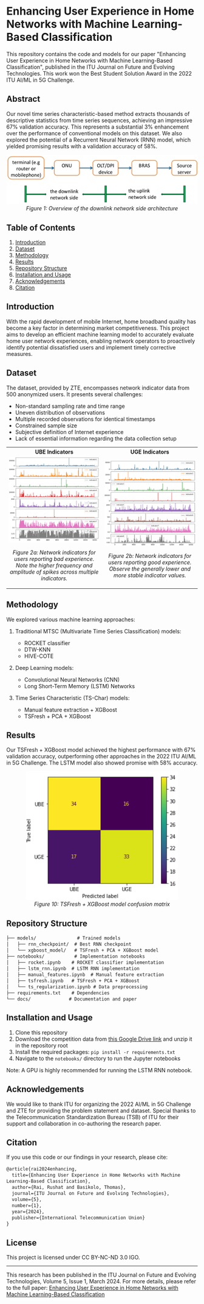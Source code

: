 # Enhancing User Experience in Home Networks with Machine Learning-Based Classification

This repository contains the code and models for our paper "Enhancing User Experience in Home Networks with Machine Learning-Based Classification", published in the ITU Journal on Future and Evolving Technologies. This work won the Best Student Solution Award in the 2022 ITU AI/ML in 5G Challenge.

## Abstract

Our novel time series characteristic-based method extracts thousands of descriptive statistics from time series sequences, achieving an impressive 67% validation accuracy. This represents a substantial 3% enhancement over the performance of conventional models on this dataset. We also explored the potential of a Recurrent Neural Network (RNN) model, which yielded promising results with a validation accuracy of 58%.

<p align="center">
  <img src="assets/figure1.png" alt="Network Architecture" width="600"/>
  <br>
  <em>Figure 1: Overview of the downlink network side architecture</em>
</p>

## Table of Contents

1. [Introduction](#introduction)
2. [Dataset](#dataset)
3. [Methodology](#methodology)
4. [Results](#results)
5. [Repository Structure](#repository-structure)
6. [Installation and Usage](#installation-and-usage)
7. [Acknowledgements](#acknowledgements)
8. [Citation](#citation)

## Introduction

With the rapid development of mobile Internet, home broadband quality has become a key factor in determining market competitiveness. This project aims to develop an efficient machine learning model to accurately evaluate home user network experiences, enabling network operators to proactively identify potential dissatisfied users and implement timely corrective measures.

## Dataset

The dataset, provided by ZTE, encompasses network indicator data from 500 anonymized users. It presents several challenges:

- Non-standard sampling rate and time range
- Uneven distribution of observations
- Multiple recorded observations for identical timestamps
- Constrained sample size
- Subjective definition of Internet experience
- Lack of essential information regarding the data collection setup

<table>
  <tr>
    <th>UBE Indicators</th>
    <th>UGE Indicators</th>
  </tr>
  <tr>
    <td width="50%">
      <img src="assets/figure2.png" alt="UBE Indicators Sample" width="100%"/>
      <p align="center">
        <em>Figure 2a: Network indicators for users reporting bad experience. Note the higher frequency and amplitude of spikes across multiple indicators.</em>
      </p>
    </td>
    <td width="50%">
      <img src="assets/figure3.png" alt="UGE Indicators Sample" width="100%"/>
      <p align="center">
        <em>Figure 2b: Network indicators for users reporting good experience. Observe the generally lower and more stable indicator values.</em>
      </p>
    </td>
  </tr>
</table>

## Methodology

We explored various machine learning approaches:

1. Traditional MTSC (Multivariate Time Series Classification) models:
   - ROCKET classifier
   - DTW-KNN
   - HIVE-COTE

2. Deep Learning models:
   - Convolutional Neural Networks (CNN)
   - Long Short-Term Memory (LSTM) Networks

3. Time Series Characteristic (TS-Char) models:
   - Manual feature extraction + XGBoost
   - TSFresh + PCA + XGBoost

## Results

Our TSFresh + XGBoost model achieved the highest performance with 67% validation accuracy, outperforming other approaches in the 2022 ITU AI/ML in 5G Challenge. The LSTM model also showed promise with 58% accuracy.

<p align="center">
  <img src="assets/figure10.png" alt="Confusion Matrix" width="400"/>
  <br>
  <em>Figure 10: TSFresh + XGBoost model confusion matrix</em>
</p>

## Repository Structure
```
├── models/               # Trained models
│   ├── rnn_checkpoint/  # Best RNN checkpoint
│   └── xgboost_model/   # TSFresh + PCA + XGBoost model
├── notebooks/           # Implementation notebooks
│   ├── rocket.ipynb    # ROCKET classifier implementation
│   ├── lstm_rnn.ipynb  # LSTM RNN implementation
│   ├── manual_features.ipynb  # Manual feature extraction
│   ├── tsfresh.ipynb   # TSFresh + PCA + XGBoost
│   └── ts_regularization.ipynb # Data preprocessing
├── requirements.txt    # Dependencies
└── docs/              # Documentation and paper
```

## Installation and Usage

1. Clone this repository
2. Download the competition data from [this Google Drive link](https://drive.google.com/file/d/1LUT96tVeihO8YIZAPBPL3suLUFj4H2W3/view?usp=sharing) and unzip it in the repository root
3. Install the required packages: `pip install -r requirements.txt`
4. Navigate to the `notebooks/` directory to run the Jupyter notebooks

Note: A GPU is highly recommended for running the LSTM RNN notebook.

## Acknowledgements

We would like to thank ITU for organizing the 2022 AI/ML in 5G Challenge and ZTE for providing the problem statement and dataset. Special thanks to the Telecommunication Standardization Bureau (TSB) of ITU for their support and collaboration in co-authoring the research paper.

## Citation
If you use this code or our findings in your research, please cite:
```
@article{rai2024enhancing,
  title={Enhancing User Experience in Home Networks with Machine Learning-Based Classification},
  author={Rai, Rushat and Basikolo, Thomas},
  journal={ITU Journal on Future and Evolving Technologies},
  volume={5},
  number={1},
  year={2024},
  publisher={International Telecommunication Union}
}
```

## License
This project is licensed under CC BY-NC-ND 3.0 IGO.

---
This research has been published in the ITU Journal on Future and Evolving Technologies, Volume 5, Issue 1, March 2024. For more details, please refer to the full paper: [Enhancing User Experience in Home Networks with Machine Learning-Based Classification](https://www.itu.int/pub/S-JNL-VOL5.ISSUE1-2024-A12)

